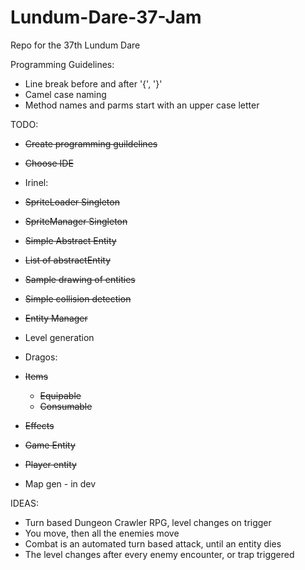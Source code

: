 # Lundum-Dare-37-Jam
Repo for the 37th Lundum Dare


Programming Guidelines:
 - Line break before and after '{', '}'	
 - Camel case naming	
 - Method names and parms start with an upper case letter


TODO:
  - <s>Create programming guildelines</s>
  - <s>Choose IDE</s>
  
  - Irinel:
   - <s>SpriteLoader Singleton</s>
   - <s>SpriteManager Singleton</s>
   - <s>Simple Abstract Entity</s>
   - <s>List of abstractEntity </s>
   - <s>Sample drawing of entities</s>
   - <s>Simple collision detection</s>
   - <s>Entity Manager</s>
   - Level generation
      
  - Dragos:
   - <s>Items</s>
     - <s>Equipable</s>
     - <s>Consumable</s>     
   - <s>Effects</s>
   - <s>Game Entity</s>
   - <s>Player entity</s>
   - Map gen - in dev
  
IDEAS:  
 - Turn based Dungeon Crawler RPG, level changes on trigger
 - You move, then all the enemies move
 - Combat is an automated turn based attack, until an entity dies
 - The level changes after every enemy encounter, or trap triggered
  
